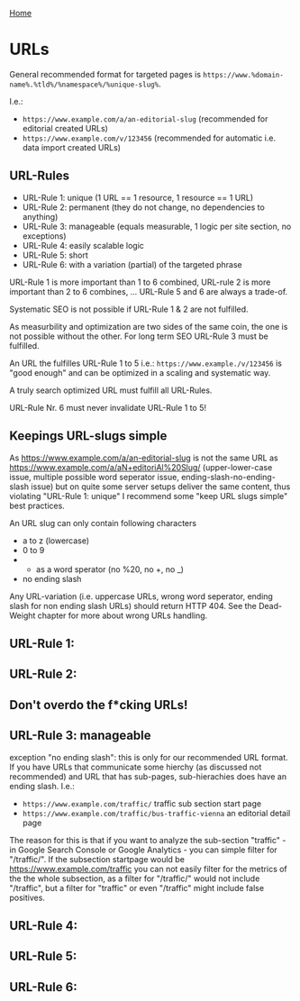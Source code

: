 [Home](readme.md)

# URLs

General recommended format for targeted pages is `https://www.%domain-name%.%tld%/%namespace%/%unique-slug%`.

I.e.:

* `https://www.example.com/a/an-editorial-slug` (recommended for editorial created URLs)
* `https://www.example.com/v/123456` (recommended for automatic i.e. data import created URLs)

## URL-Rules

* URL-Rule 1: unique (1 URL == 1 resource, 1 resource == 1 URL)
* URL-Rule 2: permanent (they do not change, no dependencies to anything)
* URL-Rule 3: manageable (equals measurable, 1 logic per site section, no exceptions)
* URL-Rule 4: easily scalable logic
* URL-Rule 5: short
* URL-Rule 6: with a variation (partial) of the targeted phrase 

URL-Rule 1 is more important than 1 to 6 combined, URL-rule 2 is more important than 2 to 6 combines, … URL-Rule 5 and 6 are always a trade-of.

Systematic SEO is not possible if URL-Rule 1 & 2 are not fulfilled.

As measurbility and optimization are two sides of the same coin, the one is not possible without the other. For long term SEO URL-Rule 3 must be fulfilled. 

An URL the fulfilles URL-Rule 1 to 5 i.e.: `https://www.example./v/123456` is "good enough" and can be optimized in a scaling and systematic way. 

A truly search optimized URL must fulfill all URL-Rules.

URL-Rule Nr. 6 must never invalidate URL-Rule 1 to 5!

## Keepings URL-slugs simple

As https://www.example.com/a/an-editorial-slug is not the same URL as https://www.example.com/a/aN+editoriAl%20Slug/ (upper-lower-case issue, multiple possible word seperator issue, ending-slash-no-ending-slash issue) but on quite some server setups deliver the same content, thus violating "URL-Rule 1: unique" I recommend some "keep URL slugs simple" best practices.

An URL slug can only contain following characters

 * a to z (lowercase)
 * 0 to 9
 * - as a word sperator (no %20, no +, no _) 
 * no ending slash 
 
 Any URL-variation (i.e. uppercase URLs, wrong word seperator, ending slash for non ending slash URLs) should return HTTP 404.  See the Dead-Weight chapter for more about wrong URLs handling. 
 
## URL-Rule 1:

## URL-Rule 2:

## Don't overdo the f\*cking URLs!

## URL-Rule 3: manageable  

exception "no ending slash": this is only for our recommended URL format. If you have URLs that communicate some hierchy (as discussed not recommended) and URL that has sub-pages, sub-hierachies does have an ending slash. I.e.: 


* `https://www.example.com/traffic/` traffic sub section start page
* `https://www.example.com/traffic/bus-traffic-vienna` an editorial detail page

The reason for this is that if you want to analyze the sub-section "traffic" - in Google Search Console or Google Analytics - you can simple filter for "/traffic/". If the subsection startpage would be https://www.example.com/traffic you can not easily filter for the metrics of the the whole subsection, as a filter for "/traffic/" would not include "/traffic", but a filter for "traffic" or even "/traffic" might include false positives.

## URL-Rule 4:

## URL-Rule 5:

## URL-Rule 6:




 
